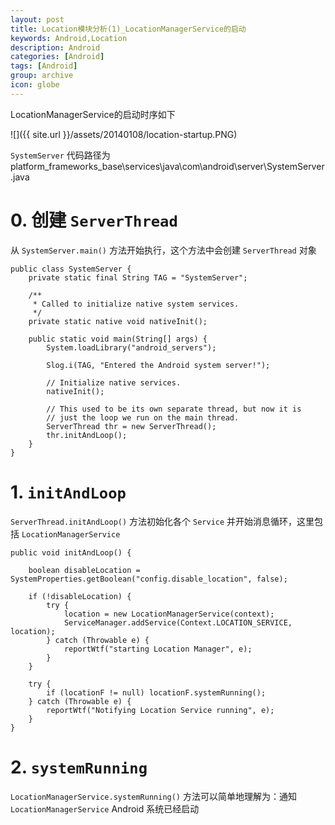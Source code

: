 ```yaml
---
layout: post
title: Location模块分析(1)_LocationManagerService的启动
keywords: Android,Location
description: Android
categories: [Android]
tags: [Android]
group: archive
icon: globe
---
```

LocationManagerService的启动时序如下

![]({{ site.url }}/assets/20140108/location-startup.PNG)

`SystemServer` 代码路径为 platform\_frameworks\_base\services\java\com\android\server\SystemServer.java

# 0. 创建 `ServerThread`
从 `SystemServer.main()` 方法开始执行，这个方法中会创建 `ServerThread` 对象

	public class SystemServer {
	    private static final String TAG = "SystemServer";
	
	    /**
	     * Called to initialize native system services.
	     */
	    private static native void nativeInit();
	
	    public static void main(String[] args) {
	        System.loadLibrary("android_servers");
	
	        Slog.i(TAG, "Entered the Android system server!");
	
	        // Initialize native services.
	        nativeInit();
	
	        // This used to be its own separate thread, but now it is
	        // just the loop we run on the main thread.
	        ServerThread thr = new ServerThread();
	        thr.initAndLoop();
	    }
	}

# 1. `initAndLoop`
`ServerThread.initAndLoop()` 方法初始化各个 `Service` 并开始消息循环，这里包括 `LocationManagerService`

    public void initAndLoop() {

		boolean disableLocation = SystemProperties.getBoolean("config.disable_location", false);

	    if (!disableLocation) {
	        try {
	            location = new LocationManagerService(context);
	            ServiceManager.addService(Context.LOCATION_SERVICE, location);
	        } catch (Throwable e) {
	            reportWtf("starting Location Manager", e);
	        }
	    }

        try {
            if (locationF != null) locationF.systemRunning();
        } catch (Throwable e) {
            reportWtf("Notifying Location Service running", e);
        }
	}

# 2. `systemRunning`
`LocationManagerService.systemRunning()` 方法可以简单地理解为：通知 `LocationManagerService` Android 系统已经启动